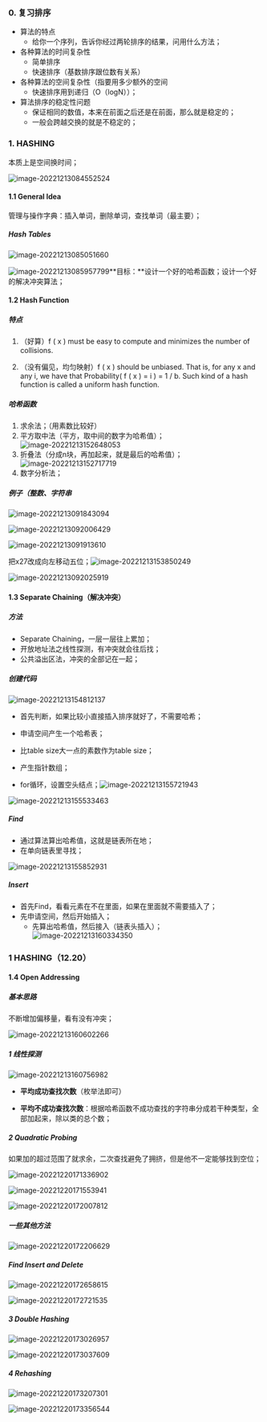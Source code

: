 ### 0. 复习排序

- 算法的特点
  - 给你一个序列，告诉你经过两轮排序的结果，问用什么方法；
- 各种算法的时间复杂性
  - 简单排序
  - 快速排序（基数排序跟位数有关系）
- 各种算法的空间复杂性（指要用多少额外的空间
  - 快速排序用到递归（O（logN））；
- 算法排序的稳定性问题
  - 保证相同的数值，本来在前面之后还是在前面，那么就是稳定的；
  - 一般会跨越交换的就是不稳定的；

### 1. HASHING

本质上是空间换时间；

![image-20221213084552524](../../img/test/202212130845076.png)

#### 1.1 General Idea

管理与操作字典：插入单词，删除单词，查找单词（最主要）；

##### Hash Tables

![image-20221213085051660](../../img/test/202212130850677.png)

![image-20221213085957799](../../img/test/202212130859825.png)**目标：**设计一个好的哈希函数；设计一个好的解决冲突算法；

#### 1.2 Hash Function

##### 特点

1. （好算）f ( x ) must be easy to compute and minimizes the number of collisions.

2. （没有偏见，均匀映射）f ( x ) should be unbiased.  That is, for any x and any i, we have that Probability( f ( x ) = i ) = 1 / b.  Such kind of a hash function is called a uniform hash function.

##### 哈希函数

1. 求余法；（用素数比较好）
2. 平方取中法（平方，取中间的数字为哈希值）；![image-20221213152648053](../../img/test/202212131526134.png)
3. 折叠法（分成n块，再加起来，就是最后的哈希值）；![image-20221213152717719](../../img/test/202212131527744.png)
4. 数字分析法；

##### 例子（整数、字符串
![image-20221213091843094](../../img/test/202212131532082.png)



![image-20221213092006429](../../img/test/202212130920450.png)



![image-20221213091913610](../../img/test/202212130919626.png)



把x27改成向左移动五位；![image-20221213153850249](../../img/test/202212131538274.png)

![image-20221213092025919](../../img/test/202212130920935.png)

#### 1.3 Separate Chaining（解决冲突）

##### 方法

- Separate Chaining，一层一层往上累加；
- 开放地址法之线性探测，有冲突就会往后找；
- 公共溢出区法，冲突的全部记在一起；

##### 创建代码

![image-20221213154812137](../../img/test/202212131548154.png)

- 首先判断，如果比较小直接插入排序就好了，不需要哈希；

- 申请空间产生一个哈希表；

- 比table size大一点的素数作为table size；
- 产生指针数组；
- for循环，设置空头结点；![image-20221213155721943](../../img/test/202212131557961.png)

![image-20221213155533463](../../img/test/202212131555497.png)

##### Find

-  通过算法算出哈希值，这就是链表所在地；
- 在单向链表里寻找；

![image-20221213155852931](../../img/test/202212131558952.png)

##### Insert
- 首先Find，看看元素在不在里面，如果在里面就不需要插入了；
- 先申请空间，然后开始插入；
  - 先算出哈希值，然后接入（链表头插入）；![image-20221213160334350](../../img/test/202212131603377.png)

### 1 HASHING（12.20）

#### 1.4 Open Addressing

##### 基本思路

不断增加偏移量，看有没有冲突；

![image-20221213160602266](../../img/test/202212131606292.png)

##### 1 线性探测

![image-20221213160756982](../../img/test/202212131607006.png)

- **平均成功查找次数**（枚举法即可）

- **平均不成功查找次数**：根据哈希函数不成功查找的字符串分成若干种类型，全部加起来，除以类的总个数；

##### 2 Quadratic Probing

如果加的超过范围了就求余，二次查找避免了拥挤，但是他不一定能够找到空位；

![image-20221220171336902](../../img/test/202212201713984.png)

![image-20221220171553941](../../img/test/202212201715964.png)

![image-20221220172007812](../../img/test/202212201720840.png)

##### 一些其他方法

![image-20221220172206629](../../img/test/202212201722655.png)

##### Find Insert and Delete

![image-20221220172658615](../../img/test/202212201726639.png)

![image-20221220172721535](../../img/test/202212201727554.png)

##### 3 Double Hashing

![image-20221220173026957](../../img/test/202212201730981.png)

![image-20221220173037609](../../img/test/202212201730628.png)

##### 4 Rehashing

![image-20221220173207301](../../img/test/202212201732340.png)

![image-20221220173356544](../../img/test/202212201733572.png)
